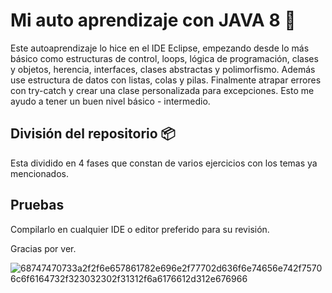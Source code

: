 # Mi auto aprendizaje con JAVA 8 🚀

Este autoaprendizaje lo hice en el IDE Eclipse, empezando desde lo más básico como estructuras de control, loops, lógica de programación, clases y objetos, herencia, interfaces, clases abstractas y polimorfismo.
Además use estructura de datos con listas, colas y pilas. Finalmente atrapar errores con try-catch y crear una clase personalizada para excepciones.
Esto me ayudo a tener un buen nivel básico - intermedio.

## División del repositorio 📦

Esta dividido en 4 fases que constan de varios ejercicios con los temas ya mencionados.

## Pruebas

Compilarlo en cualquier IDE o editor preferido para su revisión.

Gracias por ver.

![68747470733a2f2f6e657861782e696e2f77702d636f6e74656e742f75706c6f6164732f323032302f31312f6a6176612d312e676966](https://github.com/user-attachments/assets/9789cb4a-46b0-4a74-ba16-ac45e10ef73d)
